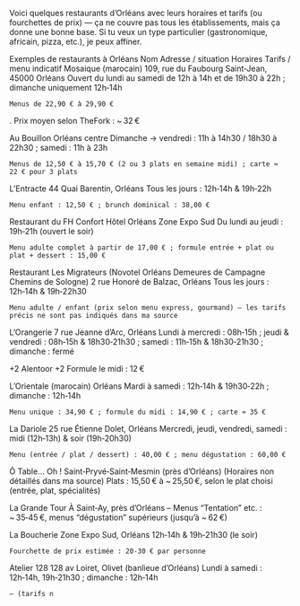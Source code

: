 Voici quelques restaurants d’Orléans avec leurs horaires et tarifs (ou fourchettes de prix) — ça ne couvre pas tous les établissements, mais ça donne une bonne base. Si tu veux un type particulier (gastronomique, africain, pizza, etc.), je peux affiner.

Exemples de restaurants à Orléans
Nom	Adresse / situation	Horaires	Tarifs / menu indicatif
Mosaique (marocain)	109, rue du Faubourg Saint‑Jean, 45000 Orléans	Ouvert du lundi au samedi de 12h à 14h et de 19h30 à 22h ; dimanche uniquement 12h‑14h 

	Menus de 22,90 € à 29,90 € 

. Prix moyen selon TheFork : ~ 32 € 


Au Bouillon	Orléans centre	Dimanche → vendredi : 11h à 14h30 / 18h30 à 22h30 ; samedi : 11h à 23h 

	Menus de 12,50 € à 15,70 € (2 ou 3 plats en semaine midi) ; carte ≈ 22 € pour 3 plats 


L’Entracte	44 Quai Barentin, Orléans	Tous les jours : 12h‑14h & 19h‑22h 

	Menu enfant : 12,50 € ; brunch dominical : 38,00 € 


Restaurant du FH Confort Hôtel Orléans	Zone Expo Sud	Du lundi au jeudi : 19h‑21h (ouvert le soir) 

	Menu adulte complet à partir de 17,00 € ; formule entrée + plat ou plat + dessert : 15,00 € 


Restaurant Les Migrateurs (Novotel Orléans Demeures de Campagne Chemins de Sologne)	2 rue Honoré de Balzac, Orléans	Tous les jours : 12h‑14h & 19h‑22h30 

	Menu adulte / enfant (prix selon menu express, gourmand) — les tarifs précis ne sont pas indiqués dans ma source 


L’Orangerie	7 rue Jeanne d’Arc, Orléans	Lundi à mercredi : 08h‑15h ; jeudi & vendredi : 08h‑15h & 18h30‑21h30 ; samedi : 11h‑15h & 18h30‑21h30 ; dimanche : fermé 

+2
Alentoor
+2
	Formule le midi : 12 € 


L’Orientale (marocain)	Orléans	Mardi à samedi : 12h‑14h & 19h30‑22h ; dimanche : 12h‑14h 

	Menu unique : 34,90 € ; formule du midi : 14,90 € ; carte ≈ 35 € 


La Dariole	25 rue Étienne Dolet, Orléans	Mercredi, jeudi, vendredi, samedi : midi (12h‑13h) & soir (19h‑20h30) 

	Menu (entrée / plat / dessert) : 40,00 € ; menu dégustation : 60,00 € 


Ô Table… Oh !	Saint‑Pryvé‑Saint‑Mesmin (près d’Orléans)	(Horaires non détaillés dans ma source)	Plats : 15,50 € à ~ 25,50 €, selon le plat choisi (entrée, plat, spécialités) 


La Grande Tour	À Saint‑Ay, près d’Orléans	–	Menus “Tentation” etc. : ~ 35‑45 €, menus “dégustation” supérieurs (jusqu’à ~ 62 €) 


La Boucherie	Zone Expo Sud, Orléans	12h‑14h & 19h‑21h30 (le soir) 

	Fourchette de prix estimée : 20‑30 € par personne 


Atelier 128	128 av Loiret, Olivet (banlieue d’Orléans)	Lundi à samedi : 12h‑14h, 19h‑21h30 ; dimanche : 12h‑14h 

	— (tarifs n